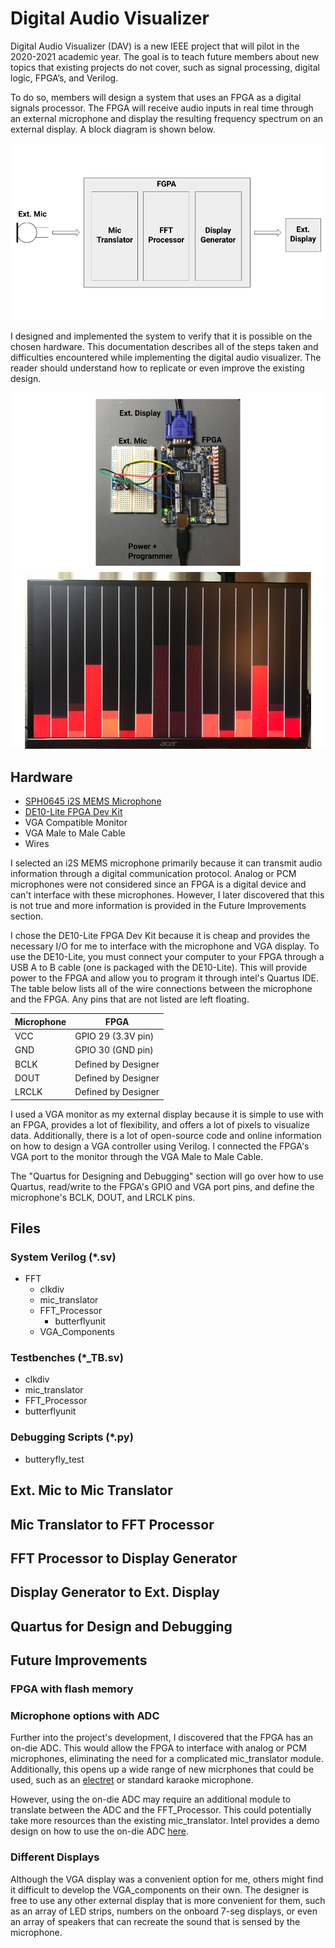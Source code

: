 # Digital Audio Visualizer
Digital Audio Visualizer (DAV) is a new IEEE project that will pilot in the 2020-2021 academic year. The goal is to teach future members about new topics that existing projects do not cover, such as signal processing, digital logic, FPGA’s, and Verilog. 

To do so, members will design a system that uses an FPGA as a digital signals processor. The FPGA will receive audio inputs in real time through an external microphone and display the resulting frequency spectrum on an external display. A block diagram is shown below.

![Block Diagram](https://github.com/kennych418/FPGA_AudioVisualizer/blob/master/pictures/Block%20Diagram.png)

I designed and implemented the system to verify that it is possible on the chosen hardware. This documentation describes all of the steps taken and difficulties encountered while implementing the digital audio visualizer. The reader should understand how to replicate or even improve the existing design.

![Block Diagram](https://github.com/kennych418/FPGA_AudioVisualizer/blob/master/pictures/System.png)
![Block Diagram](https://github.com/kennych418/FPGA_AudioVisualizer/blob/master/pictures/Ext.Display.png)

## Hardware
* [SPH0645 i2S MEMS Microphone](https://www.adafruit.com/product/3421)
* [DE10-Lite FPGA Dev Kit](http://www.terasic.com.tw/cgi-bin/page/archive.pl?Language=English&CategoryNo=234&No=1021&PartNo=8)
* VGA Compatible Monitor
* VGA Male to Male Cable
* Wires

I selected an i2S MEMS microphone primarily because it can transmit audio information through a digital communication protocol. Analog or PCM microphones were not considered since an FPGA is a digital device and can't interface with these microphones. However, I later discovered that this is not true and more information is provided in the Future Improvements section.

I chose the DE10-Lite FPGA Dev Kit because it is cheap and provides the necessary I/O for me to interface with the microphone and VGA display. To use the DE10-Lite, you must connect your computer to your FPGA through a USB A to B cable (one is packaged with the DE10-Lite). This will provide power to the FPGA and allow you to program it through intel's Quartus IDE. The table below lists all of the wire connections between the microphone and the FPGA. Any pins that are not listed are left floating.

| Microphone | FPGA |
|------------|------|
| VCC | GPIO 29 (3.3V pin) |
| GND | GPIO 30 (GND pin) |
| BCLK | Defined by Designer |
| DOUT | Defined by Designer |
| LRCLK | Defined by Designer |

I used a VGA monitor as my external display because it is simple to use with an FPGA, provides a lot of flexibility, and offers a lot of pixels to visualize data. Additionally, there is a lot of open-source code and online information on how to design a VGA controller using Verilog. I connected the FPGA's VGA port to the monitor through the VGA Male to Male Cable. 

The "Quartus for Designing and Debugging" section will go over how to use Quartus, read/write to the FPGA's GPIO and VGA port pins, and define the microphone's BCLK, DOUT, and LRCLK pins.

## Files
### System Verilog (*.sv)
* FFT
    * clkdiv
    * mic_translator
    * FFT_Processor
        * butterflyunit
    * VGA_Components
### Testbenches (*_TB.sv)
* clkdiv
* mic_translator
* FFT_Processor
* butterflyunit
### Debugging Scripts (*.py)
* butteryfly_test

## Ext. Mic to Mic Translator

## Mic Translator to FFT Processor

## FFT Processor to Display Generator

## Display Generator to Ext. Display

## Quartus for Design and Debugging

## Future Improvements
### FPGA with flash memory
### Microphone options with ADC
Further into the project's development, I discovered that the FPGA has an on-die ADC. This would allow the FPGA to interface with analog or PCM microphones, eliminating the need for a complicated mic_translator module. Additionally, this opens up a wide range of new micrphones that could be used, such as an [electret](https://www.adafruit.com/product/1063) or standard karaoke microphone. 

However, using the on-die ADC may require an additional module to translate between the ADC and the FFT_Processor. This could potentially take more resources than the existing mic_translator. Intel provides a demo design on how to use the on-die ADC [here](https://fpgacloud.intel.com/devstore/platform/15.1.0/Standard/adc-rtl-max10-de10-lite/).

### Different Displays
Although the VGA display was a convenient option for me, others might find it difficult to develop the VGA_components on their own. The designer is free to use any other external display that is more convenient for them, such as an array of LED strips, numbers on the onboard 7-seg displays, or even an array of speakers that can recreate the sound that is sensed by the microphone.